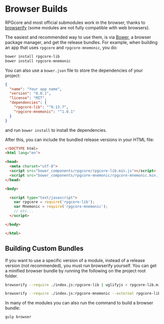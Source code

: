 # Browser Builds
RPGcore and most official submodules work in the browser, thanks to [browserify](http://browserify.org/) (some modules are not fully compatible with web browsers).

The easiest and recommended way to use them, is via [Bower](http://bower.io/), a browser package manager, and get the release bundles. For example, when building an app that uses `rpgcore` and `rpgcore-mnemonic`, you do:

```sh
bower install rpgcore-lib
bower install rpgcore-mnemonic
```

You can also use a `bower.json` file to store the dependencies of your project:

```json
{
  "name": "Your app name",
  "version": "0.0.1",
  "license": "MIT",
  "dependencies": {
    "rpgcore-lib": "^0.13.7",
    "rpgcore-mnemonic": "^1.0.1"
  }
}
```

and run `bower install` to install the dependencies.

After this, you can include the bundled release versions in your HTML file:

```html
<!DOCTYPE html>
<html lang="en">

<head>
  <meta charset="utf-8">
  <script src="bower_components/rpgcore/rpgcore-lib.min.js"></script>
  <script src="bower_components/rpgcore-mnemonic/rpgcore-mnemonic.min.js"></script>
</head>

<body>

  <script type="text/javascript">
    var rpgcore = require('rpgcore-lib');
    var Mnemonic = require('rpgcore-mnemonic');
    // etc...
  </script>

</body>

</html>
```

## Building Custom Bundles
If you want to use a specific version of a module, instead of a release version (not recommended), you must run browserify yourself.  You can get a minified browser bundle by running the following on the project root folder.

```sh
browserify --require ./index.js:rpgcore-lib | uglifyjs > rpgcore-lib.min.js
```

```sh
browserify --require ./index.js:rpgcore-mnemonic --external rpgcore-lib | uglifyjs > rpgcore-mnemonic.min.js
```

In many of the modules you can also run the command to build a browser bundle:
```sh
gulp browser
```
